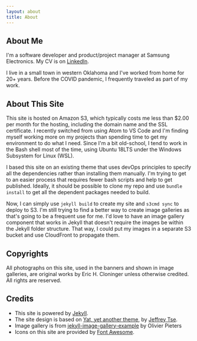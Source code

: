 ```yaml
---
layout: about
title: About
---
```


## About Me

I'm a software developer and product/project manager at Samsung Electronics. My CV is on
[LinkedIn](https://www.linkedin.com/in/ericcloninger/).

I live in a small town in western Oklahoma and I've worked from home for 20+ years. Before
the COVID pandemic, I frequently traveled as part of my work.

## About This Site

This site is hosted on Amazon S3, which typically costs me less than $2.00 per month for 
the hosting, including the domain name and the SSL certificate. I recently switched from using 
Atom to VS Code and I'm finding myself working more on my projects than spending time to get my 
environment to do what I need. Since I'm a bit old-school, I tend to work in the Bash shell most 
of the time, using Ubuntu 18LTS under the Windows Subsystem for Linux (WSL).

I based this site on an existing theme that uses devOps principles to specify all the dependencies
rather than installing them manually. I'm trying to get to an easier process that requires fewer 
bash scripts and help to get published. Ideally, it should be possible to clone my repo and use 
`bundle install` to get all the dependent packages needed to build.

Now, I can simply use `jekyll build` to create my site and `s3cmd sync` to deploy to S3. I'm still 
trying to find a better way to create image galleries as that's going to be a frequent use for me. 
I'd love to have an image gallery component that works in Jekyll that doesn't require the images be 
within the Jekyll folder structure. That way, I could put my images in a separate S3 bucket and use 
CloudFront to propagate them.

## Copyrights

All photographs on this site, used in the banners and shown in image galleries, are original
works by Eric H. Cloninger unless otherwise credited. All rights are reserved.

## Credits

* This site is powered by [Jekyll](https://jekyllrb.com/).
* The site design is based on [Yat, yet another theme](https://github.com/jeffreytse/jekyll-theme-yat), by [Jeffrey Tse](https://github.com/jeffreytse).
* Image gallery is from [jekyll-image-gallery-example](https://opieters.github.io/jekyll-image-gallery-example) by Olivier Pieters
* Icons on this site are provided by [Font Awesome](https://fontawesome.com/).
